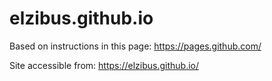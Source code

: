 # elzibus.github.io

Based on instructions in this page: https://pages.github.com/

Site accessible from: https://elzibus.github.io/
